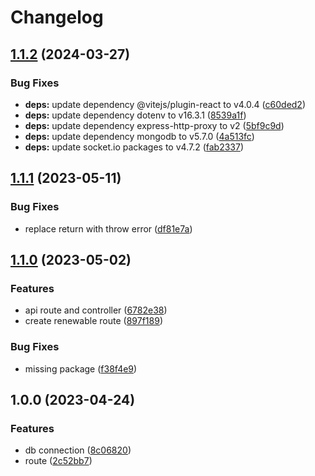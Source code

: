 # Changelog

## [1.1.2](https://github.com/TrackER-Corporation/tracker-renewable-service/compare/v1.1.1...v1.1.2) (2024-03-27)


### Bug Fixes

* **deps:** update dependency @vitejs/plugin-react to v4.0.4 ([c60ded2](https://github.com/TrackER-Corporation/tracker-renewable-service/commit/c60ded276f8d56a85f3b42679eb8653e23942374))
* **deps:** update dependency dotenv to v16.3.1 ([8539a1f](https://github.com/TrackER-Corporation/tracker-renewable-service/commit/8539a1f75a894da422ab72a887c11dd3da3f0a39))
* **deps:** update dependency express-http-proxy to v2 ([5bf9c9d](https://github.com/TrackER-Corporation/tracker-renewable-service/commit/5bf9c9d3eaacb8b6c8115cc99f15c9b6b212eaa3))
* **deps:** update dependency mongodb to v5.7.0 ([4a513fc](https://github.com/TrackER-Corporation/tracker-renewable-service/commit/4a513fc0a5a92b760553f1d80f76e1cf7b9a9be5))
* **deps:** update socket.io packages to v4.7.2 ([fab2337](https://github.com/TrackER-Corporation/tracker-renewable-service/commit/fab2337ad23e4b54c9cea4f334dfb3979ffb5716))

## [1.1.1](https://github.com/TrackER-Corporation/tracker-renewable-service/compare/v1.1.0...v1.1.1) (2023-05-11)


### Bug Fixes

* replace return with throw error ([df81e7a](https://github.com/TrackER-Corporation/tracker-renewable-service/commit/df81e7a4f57b1e84e80300ae0b0bf22474be8c15))

## [1.1.0](https://github.com/TrackER-Corporation/tracker-renewable-service/compare/v1.0.0...v1.1.0) (2023-05-02)


### Features

* api route and controller ([6782e38](https://github.com/TrackER-Corporation/tracker-renewable-service/commit/6782e38f9cdb10ecd3bbae1199c3db679e9e4d1f))
* create renewable route ([897f189](https://github.com/TrackER-Corporation/tracker-renewable-service/commit/897f1899a485dd74f477fbf4da4145bdd840c85b))


### Bug Fixes

* missing package ([f38f4e9](https://github.com/TrackER-Corporation/tracker-renewable-service/commit/f38f4e9c5d491a11e1b0965d26e5832b25774da2))

## 1.0.0 (2023-04-24)


### Features

* db connection ([8c06820](https://github.com/TrackER-Corporation/tracker-renewable-service/commit/8c06820ebd5b9b7c6c4ceea4a61441b4417e77d5))
* route ([2c52bb7](https://github.com/TrackER-Corporation/tracker-renewable-service/commit/2c52bb7de76eca30ec5e65a6713916d69f768636))
